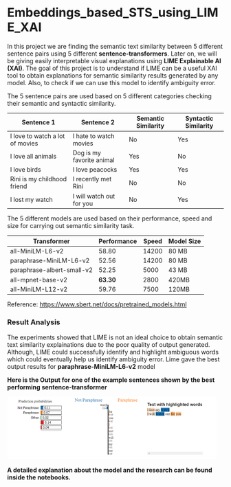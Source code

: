 # Embeddings_based_STS_using_LIME_XAI

In this project we are finding the semantic text similarity between 5 different sentence pairs using 5 different **sentence-transformers**. Later on, we will be giving easily interpretable visual explanations using **LIME Explainable AI (XAI)**. The goal of this project is to understand if LIME can be a useful XAI tool to obtain explanations for semantic similarity results generated by any model. Also, to check if we can use this model to identify ambiguity error. 

The 5 sentence pairs are used based on 5 different categories checking their semantic and syntactic similarity.

Sentence 1 | Sentence 2 | Semantic Similarity | Syntactic Similarity
--- | --- | --- | ---
I love to watch a lot of movies | I hate to watch movies | No | Yes
I love all animals | Dog is my favorite animal | Yes | No
I love birds | I love peacocks | Yes | Yes
Rini is my childhood friend | I recently met Rini | No | No
I lost my watch | I will watch out for you | No | Yes

The 5 different models are used based on their performance, speed and size for carrying out semantic similarity task.

Transformer | Performance | Speed | Model Size
--- | --- | --- | ---
all-MiniLM-L6-v2 | 58.80 | 14200 | 80 MB
paraphrase-MiniLM-L6-v2 | 52.56 | 14200 | 80 MB
paraphrase-albert-small-v2 | 52.25 | 5000 | 43 MB
all-mpnet-base-v2  | **63.30** | 2800 | 420MB
all-MiniLM-L12-v2 | 59.76 | 7500 | 120MB

Reference: https://www.sbert.net/docs/pretrained_models.html

### Result Analysis
The experiments showed that LIME is not an ideal choice to obtain semantic text similarity explainations due to the poor quality of output generated. Although, LIME could successfully identify and highlight ambiguous words which could eventually help us identify ambiguity error. Lime gave the best output results for **paraphrase-MiniLM-L6-v2** model

**Here is the Output for one of the example sentences shown by the best performing sentence-transformer**

![alttext](https://github.com/AnaghaVinayakKamat/Embeddings_based_STS_using_LIME_XAI/blob/e698a840c6c6d1401fe0f2fe86fa131f466a51c7/Output/Screenshot%202023-09-23%20223514.png)



**A detailed explanation about the model and the research can be found inside the notebooks.**
